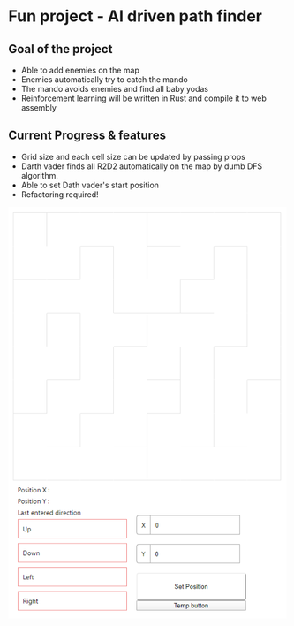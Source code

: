 # Fun project - AI driven path finder

## Goal of the project
* Able to add enemies on the map
* Enemies automatically try to catch the mando
* The mando avoids enemies and find all baby yodas 
* Reinforcement learning will be written in Rust and compile it to web assembly

## Current Progress & features

* Grid size and each cell size can be updated by passing props
* Darth vader finds all R2D2 automatically on the map by dumb DFS algorithm.
* Able to set Dath vader's start position
* Refactoring required!

![Screenshot](/public/screenshot/23_01_2020.gif)
